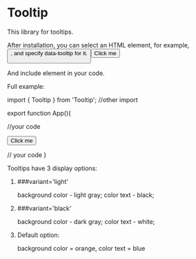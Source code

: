 # Tooltip

This library for tooltips.

After installation, you can select an HTML element, for example,  <button>, and specify data-tooltip for it.

<button data-tooltip="This important button"> Click me </button>

And include <Tooltip /> element in your code.

Full example:

import  { Tooltip } from 'Tooltip';
//other import

export function App(){

  //your code

  <button data-tooltip="This important button"> Click me </button>
  <Tooltip variant="black"/>

  // your code
} 

Tooltips have 3 display options:

  
  1. ###variant='light'

      background color  - light gray;
      color text -  black;

  2. ###variant='black'

      background color  - dark gray;
      color text -  white;

  3. Default option:  

      background color = orange,
      color text = blue

